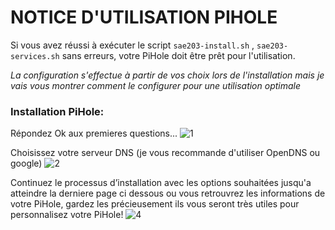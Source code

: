 # NOTICE D'UTILISATION PIHOLE
Si vous avez réussi à exécuter le script `sae203-install.sh` ,  `sae203-services.sh` sans erreurs, votre PiHole doit être prêt pour l'utilisation.

_La configuration s'effectue à partir de vos choix lors de l'installation mais je vais vous montrer comment le configurer pour une utilisation optimale_
### Installation PiHole:

Répondez Ok aux premieres questions...
![1](https://user-images.githubusercontent.com/78689752/159179310-c9025c1d-da4f-4f00-96d2-ef62286afe2a.png)

Choisissez votre serveur DNS (je vous recommande d'utiliser OpenDNS ou google)
![2](https://user-images.githubusercontent.com/78689752/159179502-e4b7765f-d1f1-4bef-942f-ee9d0c7378df.png)

Continuez le processus d’installation avec les options souhaitées jusqu'a atteindre la derniere page ci dessous ou vous retrouvrez les informations de votre PiHole, gardez les précieusement ils vous seront très utiles pour personnalisez votre PiHole!
![4](https://user-images.githubusercontent.com/78689752/159179730-9a2d47b2-4bcf-4029-9193-dc0543aaadf4.png)
